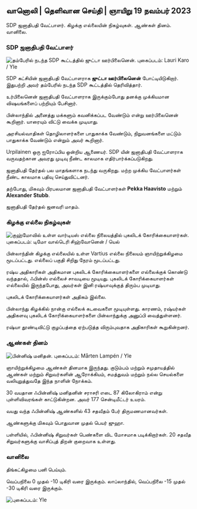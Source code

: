 ## வானொலி \| தெளிவான செய்தி \| ஞாயிறு 19 நவம்பர் 2023

SDP ஜனாதிபதி வேட்பாளர். கிழக்கு எல்லையின் நிகழ்வுகள். ஆண்கள் தினம். வானிலை.

### SDP ஜனாதிபதி வேட்பாளர்

![தம்பேரில் நடந்த SDP கூட்டத்தில் ஜுட்டா ஊர்பிலைனென். புகைப்படம்: Lauri Karo / Yle](https://images.cdn.yle.fi/image/upload/c_crop,h_3078,w_5472,x_0,y_536/ar_1.77777777777777777,c_fill,g_2faces/wh_1750,wh_6750,wh_6710q_auto:eco/f_auto/fl_lossy/v1700390392/39-12029436559e5d3e7734)

SDP கட்சியின் ஜனாதிபதி வேட்பாளராக **ஜுட்டா ஊர்பிலைனென்** போட்டியிடுகிறார். இதுபற்றி அவர் தம்பேரில் நடந்த SDP கூட்டத்தில் தெரிவித்தார்.

உர்பிலைனென் ஜனாதிபதி வேட்பாளராக இருக்கும்போது தனக்கு முக்கியமான விஷயங்களைப் பற்றியும் பேசினார்.

பின்லாந்தில் அனைத்து மக்களும் கவனிக்கப்பட வேண்டும் என்று ஊர்பிலைனென் கூறினார். யாரையும் விட்டு வைக்க முடியாது.

அரசியல்வாதிகள் தொழிலாளர்களை பாதுகாக்க வேண்டும், நிறுவனங்களை மட்டும் பாதுகாக்க வேண்டும் என்றும் அவர் கூறினார்.

Urpilainen ஒரு ஐரோப்பிய ஒன்றிய ஆணையர். SDP யின் ஜனாதிபதி வேட்பாளராக வருவதற்கான அவரது முடிவு நீண்ட காலமாக எதிர்பார்க்கப்படுகிறது.

ஜனாதிபதி தேர்தல் பல மாதங்களாக நடந்து வருகிறது. மற்ற முக்கிய வேட்பாளர்கள் நீண்ட காலமாக பதிவு செய்துவிட்டனர்.

தற்போது, மிகவும் பிரபலமான ஜனாதிபதி வேட்பாளர்கள் **Pekka Haavisto** மற்றும் **Alexander** **Stubb**.

ஜனாதிபதி தேர்தல் ஜனவரி மாதம்.

### கிழக்கு எல்லை நிகழ்வுகள்

![குஹ்மோவில் உள்ள வார்டியஸ் எல்லை நிலையத்தில் புகலிடக் கோரிக்கையாளர்கள். புகைப்படம்: டிமோ வால்டெரி சிஹ்வோனென் / யெல்](https://images.cdn.yle.fi/image/upload/c_crop,h_2312,w_4110,x_1360,y_535/ar_1.777777777777777,f_acefill,d_600/q_auto:eco/f_auto/fl_lossy/v1700313355/39-12026836558740e2c62a)

பின்லாந்தின் கிழக்கு எல்லையில் உள்ள Vartius எல்லை நிலையம் ஞாயிற்றுக்கிழமை மூடப்பட்டது. எல்லைப் பகுதி சிறிது நேரம் மூடப்பட்டது.

ரஷ்ய அதிகாரிகள் அதிகமான புகலிடக் கோரிக்கையாளர்களை எல்லைக்குக் கொண்டு வந்ததால், ஃபின்ஸ் எல்லைச் சாவடியை மூடியது. புகலிடக் கோரிக்கையாளர்கள் எல்லையில் இருந்தபோது, அவர்கள் இனி ரஷ்யாவுக்குத் திரும்ப முடியாது.

புகலிடக் கோரிக்கையாளர்கள் அதிகம் இல்லை.

பின்லாந்து கிழக்கில் நான்கு எல்லைக் கடவைகளை மூடியுள்ளது. காரணம், ரஷ்யர்கள் அதிகளவு புகலிடக் கோரிக்கையாளர்களை பின்லாந்துக்கு அனுப்பி வைத்துள்ளனர்.

ரஷ்யா தூண்டிவிட்டு குழப்பத்தை ஏற்படுத்த விரும்புவதாக அதிகாரிகள் கூறுகின்றனர்.

### ஆண்கள் தினம்

![பின்னிஷ் மனிதன். புகைப்படம்: Mårten Lampén / Yle](https://images.cdn.yle.fi/image/upload/c_crop,h_3375,w_6000,x_0,y_164/ar_1.77777777777777777,c_fill,h_face50,h_10q_auto:eco/f_auto/fl_lossy/v1700042381/39-1200843655493de62883)

ஞாயிற்றுக்கிழமை ஆண்கள் தினமாக இருந்தது. குடும்பம் மற்றும் சமுதாயத்தில் ஆண்கள் மற்றும் சிறுவர்களின் ஆரோக்கியம், சமத்துவம் மற்றும் நல்ல செயல்களை வலியுறுத்துவதே இந்த நாளின் நோக்கம்.

30 வயதான ஃபின்னிஷ் மனிதனின் சராசரி எடை 87 கிலோகிராம் என்று புள்ளிவிவரங்கள் காட்டுகின்றன. அவர் 177 சென்டிமீட்டர் உயரம்.

வயது வந்த ஃபின்னிஷ் ஆண்களில் 43 சதவீதம் பேர் திருமணமானவர்கள்.

ஆண்களுக்கு மிகவும் பொதுவான முதல் பெயர் ஜுஹா.

பள்ளியில், ஃபின்னிஷ் சிறுவர்கள் பெண்களை விட மோசமாக படிக்கிறார்கள். 20 சதவீத சிறுவர்களுக்கு வாசிப்புத் திறன் குறைவாக உள்ளது.

### வானிலை

திங்கட்கிழமை பனி பெய்யும்.

வெப்பநிலை 0 முதல் -10 டிகிரி வரை இருக்கும். லாப்லாந்தில், வெப்பநிலை -15 முதல் -30 டிகிரி வரை இருக்கும்.

![ புகைப்படம்: Yle](https://images.cdn.yle.fi/image/upload/c_crop,h_1080,w_1919,x_0,y_0/ar_1.777777777777777,c_fill,g_faces,hp_1201.to:eco/f_auto/fl_lossy/v1700408413/39-1203034655a2c36dc32d)